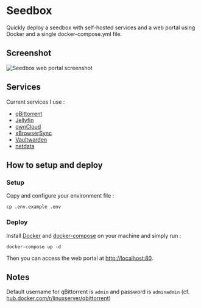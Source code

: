 # Seedbox

Quickly deploy a seedbox with self-hosted services and a web portal using Docker and a single docker-compose.yml file.

## Screenshot

![Seedbox web portal screenshot](https://i.imgur.com/IgdwB27.png)

## Services

Current services I use :

- [qBittorrent](https://github.com/qbittorrent/qBittorrent)
- [Jellyfin](https://github.com/jellyfin/jellyfin)
- [ownCloud](https://github.com/owncloud)
- [xBrowserSync](https://github.com/xBrowserSync)
- [Vaultwarden](https://github.com/dani-garcia/vaultwarden)
- [netdata](https://github.com/netdata/netdata)

## How to setup and deploy

### Setup

Copy and configure your environment file :

`cp .env.example .env`

### Deploy

Install [Docker](https://docs.docker.com/get-docker/) and [docker-compose](https://docs.docker.com/compose/install/) on your machine and simply run :

`docker-compose up -d`

Then you can access the web portal at [http://localhost:80](http://localhost:80).

## Notes

Default username for qBittorrent is `admin` and password is `adminadmin`
(cf. [hub.docker.com/r/linuxserver/qbittorrent](https://hub.docker.com/r/linuxserver/qbittorrent))